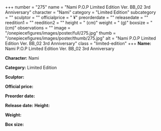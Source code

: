 +++
number = "275"
name = "Nami P.O.P Limited Edition Ver. BB_02 3rd Anniversary"
character = "Nami"
category = "Limited Edition"
subcategory = ""
sculptor = ""
officialprice = " ¥"
preorderdate = ""
releasedate = ""
reedition1 = ""
reedition2 = ""
height = " (cm)"
weight = " (g)"
boxsize = " (cm)"
observations = ""
image = "/onepiecefigures/images/poster/full/275.jpg"
thumb = "/onepiecefigures/images/poster/thumb/275.jpg"
alt = "Nami P.O.P Limited Edition Ver. BB_02 3rd Anniversary"
class = "limited-edition"
+++
**Name:** Nami P.O.P Limited Edition Ver. BB_02 3rd Anniversary

**Character:** Nami

**Category:** Limited Edition 

**Sculptor:** 

**Official price:** 

**Preorder date:** 

**Release date:** 
**Height:** 

**Weight:** 

**Box size:** 

